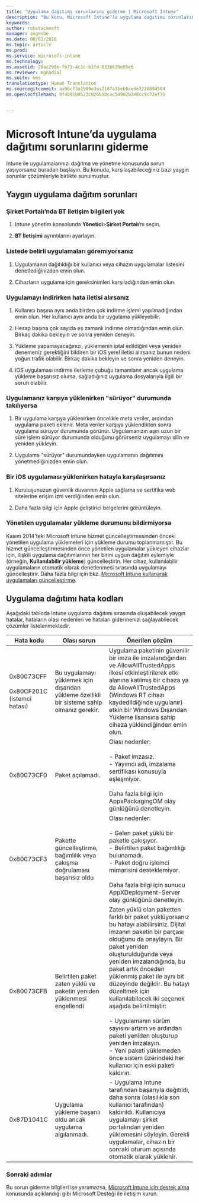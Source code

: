 ```yaml
---
title: "Uygulama dağıtımı sorunlarını giderme | Microsoft Intune"
description: "Bu konu, Microsoft Intune’la uygulama dağıtımı sorunlarını çözmenize yardımcı olur."
keywords: 
author: robstackmsft
manager: angrobe
ms.date: 08/02/2016
ms.topic: article
ms.prod: 
ms.service: microsoft-intune
ms.technology: 
ms.assetid: 28ac298e-fb73-4c1c-b3fd-8336639e05e6
ms.reviewer: mghadial
ms.suite: ems
translationtype: Human Translation
ms.sourcegitcommit: aa96cf3a1909e3ea2187a3beb0aede3228894504
ms.openlocfilehash: 9f4b91bd523c82665bcac54902b2e8cc9c72ef75


---
```


# Microsoft Intune’da uygulama dağıtımı sorunlarını giderme
Intune ile uygulamalarınızı dağıtma ve yönetme konusunda sorun yaşıyorsanız buradan başlayın. Bu konuda, karşılaşabileceğiniz bazı yaygın sorunlar çözümleriyle birlikte sunulmuştur.

## Yaygın uygulama dağıtım sorunları

### Şirket Portalı’nda BT iletişim bilgileri yok

1.  Intune yönetim konsolunda **Yönetici**&gt;**Şirket Portalı**’nı seçin.

2.   **BT İletişimi** ayrıntılarını ayarlayın.

### Listede belirli uygulamaları göremiyorsanız

1.  Uygulamanın dağıtıldığı bir kullanıcı veya cihazın uygulamalar listesini denetlediğinizden emin olun.

2.  Cihazların uygulama için gereksinimleri karşıladığından emin olun.

### Uygulamayı indirirken hata iletisi alırsanız

1.  Kullanıcı başına aynı anda birden çok indirme işlemi yapılmadığından emin olun. Her kullanıcı aynı anda bir uygulama yükleyebilir.

2.  Hesap başına çok sayıda eş zamanlı indirme olmadığından emin olun. Birkaç dakika bekleyin ve sonra yeniden deneyin.

3.  Yükleme yapamayacağınızı, yüklemenin iptal edildiğini veya yeniden denemeniz gerektiğini bildiren bir iOS yerel iletisi alırsanız bunun nedeni yoğun trafik olabilir. Birkaç dakika bekleyin ve sonra yeniden deneyin.

4.  iOS uygulaması indirme ilerleme çubuğu tamamlanır ancak uygulama yükleme başarısız olursa, sağladığınız uygulama dosyalarıyla ilgili bir sorun olabilir.


### Uygulamanız karşıya yüklenirken "sürüyor" durumunda takılıyorsa

1.  Bir uygulama karşıya yüklenirken öncelikle meta veriler, ardından uygulama paketi eklenir. Meta veriler karşıya yüklendikten sonra uygulama sürüyor durumunda görünür. Uygulamanızın aşırı uzun bir süre işlem sürüyor durumunda olduğunu görürseniz uygulamayı silin ve yeniden yükleyin.

2.  Uygulama "sürüyor" durumundayken uygulamanın dağıtımını yönetmediğinizden emin olun.

### Bir iOS uygulaması yüklenirken hatayla karşılaşırsanız

1.  Kuruluşunuzun güvenlik duvarının Apple sağlama ve sertifika web sitelerine erişim izni verdiğinden emin olun.

2.  Daha fazla bilgi için Apple geliştirici belgelerini görüntüleyin.

### Yönetilen uygulamalar yükleme durumunu bildirmiyorsa

Kasım 2014'teki Microsoft Intune hizmet güncelleştirmesinden önceki yönetilen uygulama yüklemeleri için yükleme durumu toplanmamıştır. Bu hizmet güncelleştirmesinden önce yönetilen uygulamalar yükleyen cihazlar için, ilişkili uygulama dağıtımlarının her birini uygun dağıtım eylemiyle (örneğin, **Kullanılabilir yükleme**) güncelleştirin. Her cihaz, kullanılabilir uygulamaların otomatik olarak denetlenmesi sırasında uygulamayı güncelleştirir. Daha fazla bilgi için bkz. [Microsoft Intune kullanarak uygulamaları güncelleştirme](/intune/deploy-use/update-apps-using-microsoft-intune).

## <a name="BKMK_SoftDistErrorCodes"></a>Uygulama dağıtımı hata kodları
Aşağıdaki tabloda Intune uygulama dağıtımı sırasında oluşabilecek yaygın hatalar, hataların olası nedenleri ve hataları gidermenizi sağlayabilecek çözümler listelenmektedir.

|Hata kodu|Olası sorun|Önerilen çözüm|
|--------------|--------------------|------------------------|
|0x80073CFF<br /><br />0x80CF201C (istemci hatası)|Bu uygulamayı yüklemek için dışarıdan yükleme özellikli bir sisteme sahip olmanız gerekir.|Uygulama paketinin güvenilir bir imza ile imzalandığından ve AllowAllTrustedApps ilkesi etkinleştirilerek etki alanına katılmış bir cihaza ya da AllowAllTrustedApps (Windows RT cihazı kaydedildiğinde uygulanır) etkin bir Windows Dışarıdan Yükleme lisansına sahip cihaza yüklendiğinden emin olun.|
|0x80073CF0|Paket açılamadı.|Olası nedenler:<br /><br />-   Paket imzasız.<br />-   Yayımcı adı, imzalama sertifikası konusuyla eşleşmiyor.<br /><br />Daha fazla bilgi için AppxPackagingOM olay günlüğünü denetleyin.|
|0x80073CF3|Pakette güncelleştirme, bağımlılık veya çakışma doğrulaması başarısız oldu|Olası nedenler:<br /><br />-   Gelen paket yüklü bir paketle çakışıyor.<br />-   Belirtilen paket bağımlılığı bulunamadı.<br />-   Paket doğru işlemci mimarisini desteklemiyor.<br /><br />Daha fazla bilgi için sunucu AppXDeployment-Server olay günlüğünü denetleyin.|
|0x80073CFB|Belirtilen paket zaten yüklü ve paketin yeniden yüklenmesi engellendi|Zaten yüklü olan paketten farklı bir paket yüklüyorsanız bu hatayı alabilirsiniz. Dijital imzanın paketin bir parçası olduğunu da onaylayın. Bir paket yeniden oluşturulduğunda veya yeniden imzalandığında, bu paket artık önceden yüklenmiş paket ile aynı bit düzeyinde değildir. Bu hatayı düzeltmek için kullanılabilecek iki seçenek aşağıda belirtilmiştir:<br /><br />-   Uygulamanın sürüm sayısını artırın ve ardından paketi yeniden oluşturup yeniden imzalayın.<br />-   Yeni paketi yüklemeden önce sistem üzerindeki her kullanıcı için eski paketi kaldırın.|
|0x87D1041C|Uygulama yükleme başarılı oldu ancak uygulama algılanmadı.|- Uygulama Intune tarafından başarıyla dağıtıldı, daha sonra (olasılıkla son kullanıcı tarafından) kaldırıldı. Kullanıcıya uygulamayı şirket portalından yeniden yüklemesini söyleyin. Gerekli uygulamalar, cihazın bir sonraki oturum açısında otomatik olarak yüklenir.|

### Sonraki adımlar
Bu sorun giderme bilgileri işe yaramazsa, [Microsoft Intune için destek alma](how-to-get-support-for-microsoft-intune.md) konusunda açıklandığı gibi Microsoft Desteği ile iletişim kurun.



<!--HONumber=Aug16_HO5-->



